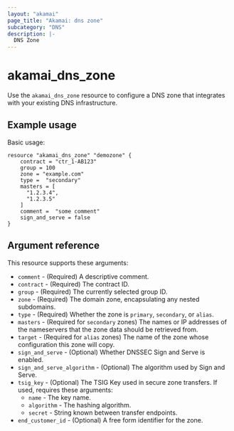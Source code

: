 ```yaml
---
layout: "akamai"
page_title: "Akamai: dns zone"
subcategory: "DNS"
description: |-
  DNS Zone
---
```


# akamai_dns_zone

Use the `akamai_dns_zone` resource to configure a DNS zone that integrates with your existing DNS infrastructure.

## Example usage

Basic usage:

```
resource "akamai_dns_zone" "demozone" {
    contract = "ctr_1-AB123"
    group = 100
    zone = "example.com"
    type =  "secondary"
    masters = [
      "1.2.3.4",
      "1.2.3.5"
    ] 
    comment =  "some comment"
    sign_and_serve = false
}
```

## Argument reference

This resource supports these arguments:

* `comment` - (Required) A descriptive comment.
* `contract` - (Required) The contract ID.
* `group` - (Required) The currently selected group ID.
* `zone` - (Required) The domain zone, encapsulating any nested subdomains.
* `type` - (Required) Whether the zone is `primary`, `secondary`, or `alias`.
* `masters` - (Required for `secondary` zones) The names or IP addresses of the nameservers that the zone data should be retrieved from.
* `target` - (Required for `alias` zones) The name of the zone whose configuration this zone will copy.
* `sign_and_serve` - (Optional) Whether DNSSEC Sign and Serve is enabled.
* `sign_and_serve_algorithm` - (Optional) The algorithm used by Sign and Serve.
* `tsig_key` - (Optional) The TSIG Key used in secure zone transfers. If used, requires these arguments:
    * `name` - The key name.
    * `algorithm` - The hashing algorithm.
    * `secret` - String known between transfer endpoints.
* `end_customer_id` - (Optional) A free form identifier for the zone.

